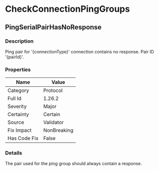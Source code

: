 ﻿---  
uid: Validator_1_26_2  
---

# CheckConnectionPingGroups

## PingSerialPairHasNoResponse

### Description

Ping pair for '{connectionType}' connection contains no response. Pair ID '{pairId}'.

### Properties

| Name         | Value       |
| ------------ | ----------- |
| Category     | Protocol    |
| Full Id      | 1.26.2      |
| Severity     | Major       |
| Certainty    | Certain     |
| Source       | Validator   |
| Fix Impact   | NonBreaking |
| Has Code Fix | False       |

### Details

The pair used for the ping group should always contain a response.
